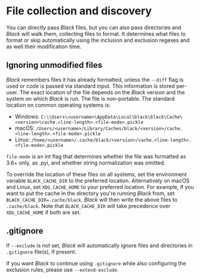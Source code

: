 # File collection and discovery 
 
You can directly pass _Black_ files, but you can also pass directories and _Black_ will 
walk them, collecting files to format. It determines what files to format or skip 
automatically using the inclusion and exclusion regexes and as well their modification 
time. 
 
## Ignoring unmodified files 
 
_Black_ remembers files it has already formatted, unless the `--diff` flag is used or 
code is passed via standard input. This information is stored per-user. The exact 
location of the file depends on the _Black_ version and the system on which _Black_ is 
run. The file is non-portable. The standard location on common operating systems is: 
 
- Windows: 
  `C:\\Users\<username>\AppData\Local\black\black\Cache\<version>\cache.<line-length>.<file-mode>.pickle` 
- macOS: 
  `/Users/<username>/Library/Caches/black/<version>/cache.<line-length>.<file-mode>.pickle` 
- Linux: 
  `/home/<username>/.cache/black/<version>/cache.<line-length>.<file-mode>.pickle` 
 
`file-mode` is an int flag that determines whether the file was formatted as 3.6+ only, 
as .pyi, and whether string normalization was omitted. 
 
To override the location of these files on all systems, set the environment variable 
`BLACK_CACHE_DIR` to the preferred location. Alternatively on macOS and Linux, set 
`XDG_CACHE_HOME` to your preferred location. For example, if you want to put the cache 
in the directory you're running _Black_ from, set `BLACK_CACHE_DIR=.cache/black`. 
_Black_ will then write the above files to `.cache/black`. Note that `BLACK_CACHE_DIR` 
will take precedence over `XDG_CACHE_HOME` if both are set. 
 
## .gitignore 
 
If `--exclude` is not set, _Black_ will automatically ignore files and directories in 
`.gitignore` file(s), if present. 
 
If you want _Black_ to continue using `.gitignore` while also configuring the exclusion 
rules, please use `--extend-exclude`. 
                                                                                                                                                                                                                                                                                                                                                                                                                                             
